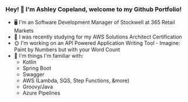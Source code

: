 ### Hey! 👋 I'm Ashley Copeland, welcome to my Github Portfolio!
- 🖥  I'm an Software Development Manager of Stockwell at 365 Retail Markets
- 🌻  I was recently studying for my AWS Solutions Architect Certification
- 🌞  I'm working on an API Powered Application Writing Tool - Imagine: Paint by Numbers but with your Word Count
- 🌌  I'm things I'm familiar with:
  - Kotlin
  - Spring Boot
  - Swagger
  - AWS (Lambda, SQS, Step Functions, &more)
  - Groovy/Java
  - Azure Pipelines
